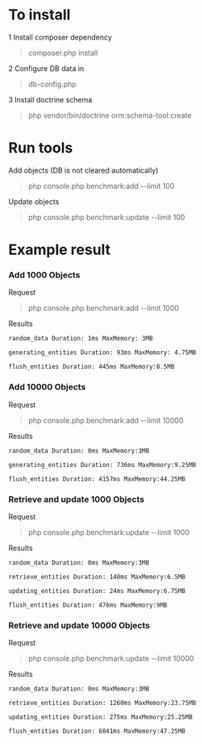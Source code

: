 # To install

1 Install composer dependency

> composer.php install

2 Configure DB data in

> db-config.php

3 Install doctrine schema

> php vendor/bin/doctrine orm:schema-tool:create

# Run tools

Add objects (DB is not cleared automatically)
> php console.php benchmark:add --limit 100

Update objects
> php console.php benchmark:update --limit 100

# Example result

### Add 1000 Objects
Request
> php console.php benchmark:add --limit 1000

Results

`random_data Duration: 1ms MaxMemory: 3MB`

`generating_entities Duration: 93ms MaxMemory: 4.75MB`

`flush_entities Duration: 445ms MaxMemory:8.5MB`

### Add 10000 Objects
Request
> php console.php benchmark:add --limit 10000

Results

`random_data Duration: 0ms MaxMemory:3MB`

`generating_entities Duration: 736ms MaxMemory:9.25MB`

`flush_entities Duration: 4157ms MaxMemory:44.25MB`

### Retrieve and update 1000 Objects
Request
> php console.php benchmark:update --limit 1000

Results

`random_data Duration: 0ms MaxMemory:3MB`

`retrieve_entities Duration: 140ms MaxMemory:6.5MB`

`updating_entities Duration: 24ms MaxMemory:6.75MB`

`flush_entities Duration: 476ms MaxMemory:9MB`


### Retrieve and update 10000 Objects
Request
> php console.php benchmark:update --limit 10000

Results

`random_data Duration: 0ms MaxMemory:3MB`

`retrieve_entities Duration: 1260ms MaxMemory:23.75MB`

`updating_entities Duration: 275ms MaxMemory:25.25MB`

`flush_entities Duration: 6041ms MaxMemory:47.25MB`
